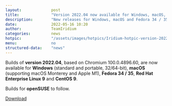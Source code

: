 ```yaml
---
layout: 			post
title:  			"Version 2022.04 now available for Windows, macOS, Fedora and RHEL/CentOS"
description: 		"New releases for Windows, macOS and Fedora 34 / 35 as well as new builds Red Hat Enterprise Linux 9 / CentOS 9 are available for download as of now."
date:	 			2022-05-16 10:20
author:				TeamIridium
categories:			news
hotpic:				"/assets/images/hotpics/Iridium-hotpic-version-2022-04-win-mac-fedora-rhel.png"
menu: 				no
structured-data:	"news"
---
```

Builds of **version 2022.04**, based on Chromium 100.0.4896.60, are now available for **Windows** (standard and portable, 32/64-bit), **macOS** (supporting macOS Monterey and Apple M1), 
**Fedora 34 / 35**, **Red Hat Enterprise Linux 9** and **CentOS 9**.

Builds for **openSUSE** to follow.   

<a href="/downloads/" class="button download" title="download Iridium Browser">Download</a>